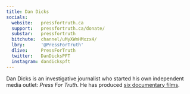 ```yaml
---
title: Dan Dicks
socials:
  website:   pressfortruth.ca
  support:   pressfortruth.ca/donate/
  substar:   pressfortruth
  bitchute:  channel/uMyXWmHMxzx4/
  lbry:      '@PressForTruth'
  dlive:     PressForTruth
  twitter:   DanDicksPFT
  instagram: dandickspft
---
```


Dan Dicks is an investigative journalist who started his own independent media
outlet: _Press For Truth_. He has produced [six documentary
films](https://pressfortruth.ca/documentaries/).

